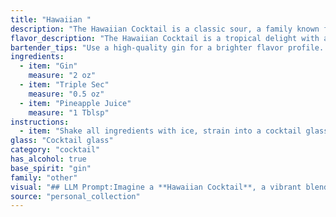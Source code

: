 ```yaml
---
title: "Hawaiian "
description: "The Hawaiian Cocktail is a classic sour, a family known for its tart, refreshing profiles. While its exact origin is unclear, it likely emerged in the early 20th century, capitalizing on the popularity of tropical flavors and gin-based drinks. "
flavor_description: "The Hawaiian Cocktail is a tropical delight with a balance of sweet and tart. The gin provides a crisp, botanical base, while the triple sec adds a touch of orangey sweetness. Pineapple juice brings a vibrant, fruity flavor and refreshing acidity, creating a harmonious and enjoyable experience. "
bartender_tips: "Use a high-quality gin for a brighter flavor profile.  Chill all ingredients beforehand for a refreshing drink.  Shake vigorously with ice to ensure proper dilution and a silky texture.  Strain into a chilled coupe glass and garnish with a pineapple wedge or a sprig of mint for an aromatic touch.  "
ingredients:
  - item: "Gin"
    measure: "2 oz"
  - item: "Triple Sec"
    measure: "0.5 oz"
  - item: "Pineapple Juice"
    measure: "1 Tblsp"
instructions:
  - item: "Shake all ingredients with ice, strain into a cocktail glass, and serve."
glass: "Cocktail glass"
category: "cocktail"
has_alcohol: true
base_spirit: "gin"
family: "other"
visual: "## LLM Prompt:Imagine a **Hawaiian Cocktail**, a vibrant blend of **gin**, **triple sec**, and **pineapple juice**. Describe the appearance of this drink, focusing on:* **Color:** What color is the drink? Does it have a hue or a shade, or does it have a specific color gradient? * **Texture:** Is the drink clear, cloudy, or frothy? Are there any visible elements like ice cubes or fruit pieces? * **Presentation:**  What kind of glass is it served in? Is it garnished with anything? Your description should evoke the tropical flavors and bright colors associated with Hawaii. Use descriptive language and vivid imagery to bring the cocktail to life. "
source: "personal_collection"
---
```


